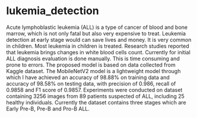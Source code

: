 # lukemia_detection
Acute lymphoblastic leukemia (ALL) is a type of 
cancer of blood and bone marrow, which is not only fatal but 
also very expensive to treat. Leukemia detection at early stage 
would can save lives and money. It is very common in children.
Most leukemia in children is treated. Research studies reported 
that leukemia brings changes in white blood cells count.
Currently for initial ALL diagnosis evaluation is done 
manually. This is time consuming and prone to errors. The 
proposed model is based on data collected from Kaggle 
dataset. The MobileNetV2 model is a lightweight model 
through which I have achieved an accuracy of 98.88% on 
training data and accuracy of 98.58% on testing data, with 
precision of 0.986, recall of 0.9858 and F1 score of 0.9857.
Experiments were conducted on dataset containing 3256 
images from 89 patients suspected of ALL, including 25 
healthy individuals. Currently the dataset contains three 
stages which are Early Pre-B, Pre-B and Pro-B ALL. 
